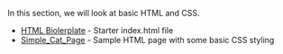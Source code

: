 In this section, we will look at basic HTML and CSS.
* [HTML Biolerplate](https://github.com/MathuraMG/IMA-Low-Res-Connections-Lab/tree/master/Week_01%7CIntro_to_HTML/HTML%20Boilerplate) - Starter index.html file
* [Simple_Cat_Page](https://github.com/MathuraMG/IMA-Low-Res-Connections-Lab/tree/master/Week_01%7CIntro_to_HTML/Simple_Cat_Page) - Sample HTML page with some basic CSS styling